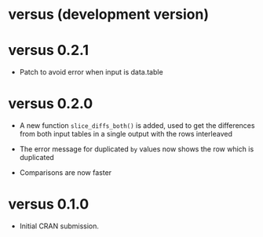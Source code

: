 # versus (development version)

# versus 0.2.1

* Patch to avoid error when input is data.table

# versus 0.2.0

* A new function `slice_diffs_both()` is added, used to get the differences from
  both input tables in a single output with the rows interleaved

* The error message for duplicated `by` values now shows the row which is duplicated

* Comparisons are now faster

# versus 0.1.0

* Initial CRAN submission.
